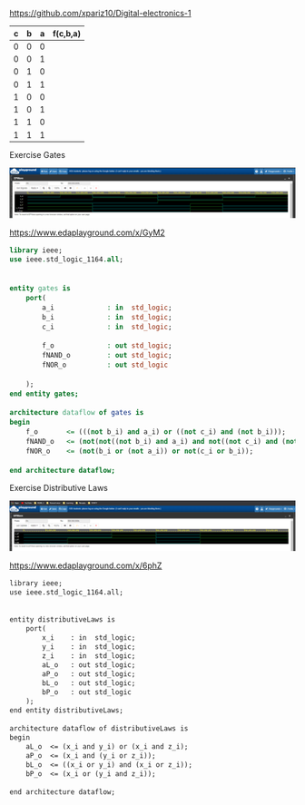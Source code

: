 https://github.com/xpariz10/Digital-electronics-1


| **c** | **b** |**a** | **f(c,b,a)** |
| :-: | :-: | :-: | :-: |
| 0 | 0 | 0 | |
| 0 | 0 | 1 | |
| 0 | 1 | 0 | |
| 0 | 1 | 1 | |
| 1 | 0 | 0 | |
| 1 | 0 | 1 | |
| 1 | 1 | 0 | |
| 1 | 1 | 1 | |

Exercise Gates

![gates](gates.png)

https://www.edaplayground.com/x/GyM2

```VHDL
library ieee;               
use ieee.std_logic_1164.all;


entity gates is
    port(
        a_i             : in  std_logic;
        b_i             : in  std_logic;
        c_i             : in  std_logic;
        
        f_o             : out std_logic;
        fNAND_o         : out std_logic;
        fNOR_o          : out std_logic
        
    );
end entity gates;

architecture dataflow of gates is
begin
    f_o       <= (((not b_i) and a_i) or ((not c_i) and (not b_i)));
    fNAND_o   <= (not(not((not b_i) and a_i) and not((not c_i) and (not b_i))));
    fNOR_o    <= (not(b_i or (not a_i)) or not(c_i or b_i));
    
end architecture dataflow;

```

Exercise Distributive Laws

![distributiveLaws](distributiveLaws.png)

https://www.edaplayground.com/x/6phZ

```
library ieee;               
use ieee.std_logic_1164.all;


entity distributiveLaws is
    port(
        x_i    : in  std_logic;         
        y_i    : in  std_logic;  
        z_i    : in  std_logic;
        aL_o   : out std_logic;         
        aP_o   : out std_logic;         
        bL_o   : out std_logic;   
        bP_o   : out std_logic 
    );
end entity distributiveLaws;

architecture dataflow of distributiveLaws is
begin
    aL_o  <= (x_i and y_i) or (x_i and z_i);
    aP_o  <= (x_i and (y_i or z_i));
    bL_o  <= ((x_i or y_i) and (x_i or z_i));
    bP_o  <= (x_i or (y_i and z_i));

end architecture dataflow;

```

